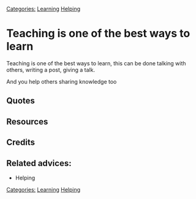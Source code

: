 [Categories:](../Categories/index.md) [Learning](../Categories/Learning.md) [Helping](../Categories/Helping.md)
# Teaching is one of the best ways to learn

Teaching is one of the best ways to learn, this can be done talking with others, writing a post, giving a talk. 

And you help others sharing knowledge too

## Quotes

## Resources

## Credits

## Related advices:

- Helping

[Categories:](../Categories/index.md) [Learning](../Categories/Learning.md) [Helping](../Categories/Helping.md)